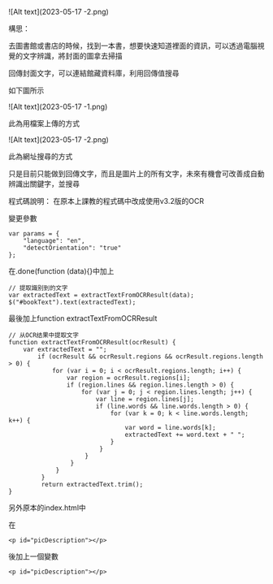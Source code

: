 ![Alt text](2023-05-17 -2.png)

構思：

去圖書館或書店的時候，找到一本書，想要快速知道裡面的資訊，可以透過電腦視覺的文字辨識，將封面的圖拿去掃描

回傳封面文字，可以連結館藏資料庫，利用回傳值搜尋


如下圖所示


![Alt text](2023-05-17 -1.png)


此為用檔案上傳的方式

![Alt text](2023-05-17 -2.png)

此為網址搜尋的方式

只是目前只能做到回傳文字，而且是圖片上的所有文字，未來有機會可改善成自動辨識出關鍵字，並搜尋



程式碼說明：
在原本上課教的程式碼中改成使用v3.2版的OCR

變更參數

    var params = {
        "language": "en",
        "detectOrientation": "true"
    };

在.done(function (data){}中加上

    // 提取識别到的文字
    var extractedText = extractTextFromOCRResult(data);
    $("#bookText").text(extractedText);

最後加上function extractTextFromOCRResult

    // 从OCR结果中提取文字
    function extractTextFromOCRResult(ocrResult) {
        var extractedText = "";
            if (ocrResult && ocrResult.regions && ocrResult.regions.length > 0) {
                for (var i = 0; i < ocrResult.regions.length; i++) {
                    var region = ocrResult.regions[i];
                    if (region.lines && region.lines.length > 0) {
                        for (var j = 0; j < region.lines.length; j++) {
                            var line = region.lines[j];
                            if (line.words && line.words.length > 0) {
                                for (var k = 0; k < line.words.length; k++) {
                                    var word = line.words[k];
                                    extractedText += word.text + " ";
                                }
                             }
                         }
                     }
                 }
             }
             return extractedText.trim();
    }
       
另外原本的index.html中

在

    <p id="picDescription"></p>

後加上一個變數

    <p id="picDescription"></p>

